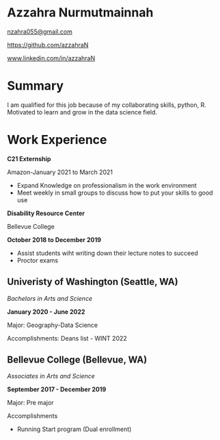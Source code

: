 # Azzahra Nurmutmainnah

nzahra055@gmail.com

https://github.com/azzahraN

www.linkedin.com/in/azzahraN

# Summary

I am qualified for this job because of my collaborating skills, python, R. Motivated to learn and grow in the data science field.

# Work Experience
**C21 Externship**

Amazon-January 2021 to March 2021

- Expand Knowledge on professionalism in the work environment
- Meet weekly in small groups to discuss how to put your skills to good use

**Disability Resource Center**

Bellevue College

**October 2018 to December 2019**
- Assist students wiht writing down their lecture notes to succeed
- Proctor exams

## Univeristy of Washington (Seattle, WA)

*Bachelors in Arts and Science*

**January 2020 - June 2022**

Major: Geography-Data Science

Accomplishments: Deans list - WINT 2022

## Bellevue College (Bellevue, WA)
*Associates in Arts and Science*

**September 2017 - December 2019**

Major: Pre major

Accomplishments

- Running Start program (Dual enrollment)

[University of Washington]:https://www.washington.edu/
[Bellevue College]:https://www.bellevuecollege.edu/


